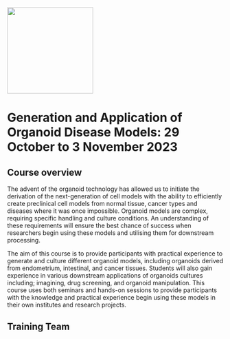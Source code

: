 # <img src="https://coursesandconferences.wellcomeconnectingscience.org/wp-content/themes/wcc_courses_and_conferences/dist/assets/svg/logo.svg" width="200" height="200">

# Generation and Application of Organoid Disease Models: 29 October to 3 November 2023

## Course overview

The advent of the organoid technology has allowed us to initiate the derivation of the next-generation of cell models with the ability to efficiently create preclinical cell models from normal tissue, cancer types and diseases where it was once impossible. Organoid models are complex, requiring specific handling and culture conditions. An understanding of these requirements will ensure the best chance of success when researchers begin using these models and utilising them for downstream processing.

The aim of this course is to provide participants with practical experience to generate and culture different organoid models, including organoids derived from endometrium, intestinal, and cancer tissues. Students will also gain experience in various downstream applications of organoids cultures including; imagining, drug screening, and organoid manipulation. This course uses both seminars and hands-on sessions to provide participants with the knowledge and practical experience begin using these models in their own institutes and research projects. 

## Training Team
